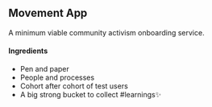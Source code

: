 ## Movement App
A minimum viable community activism onboarding service.

#### Ingredients
- Pen and paper
- People and processes
- Cohort after cohort of test users
- A big strong bucket to collect #learnings✨
